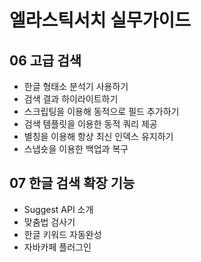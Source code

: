 # 엘라스틱서치 실무가이드

## 06 고급 검색
- 한글 형태소 분석기 사용하기
- 검색 결과 하이라이트하기
- 스크립팅을 이용해 동적으로 필드 추가하기
- 검색 템플릿을 이용한 동적 쿼리 제공
- 별칭을 이용해 항상 최신 인덱스 유지하기
- 스냅숏을 이용한 백업과 복구


## 07 한글 검색 확장 기능
- Suggest API 소개
- 맞춤법 검사기
- 한글 키워드 자동완성
- 자바카페 플러그인
